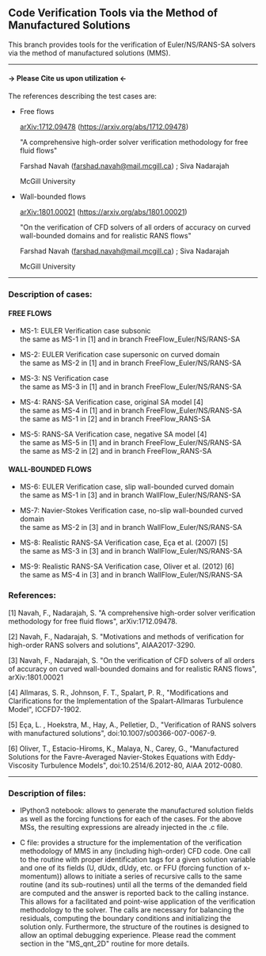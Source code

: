 ## Code Verification Tools via the Method of Manufactured Solutions
This branch provides tools for the verification of Euler/NS/RANS-SA solvers via the method of manufactured solutions (MMS).

---------------------------------------------
#### -> Please Cite us upon utilization <-

The references describing the test cases are: 

- Free flows

    [arXiv:1712.09478](arXiv_1712.09478.pdf) (https://arxiv.org/abs/1712.09478)

    "A comprehensive high-order solver verification methodology for free fluid flows"

    Farshad Navah (farshad.navah@mail.mcgill.ca) ; Siva Nadarajah 

    McGill University


- Wall-bounded flows

    [arXiv:1801.00021](arXiv_1801.00021.pdf) (https://arxiv.org/abs/1801.00021)

    "On the verification of CFD solvers of all orders of accuracy on curved wall-bounded domains and for realistic RANS flows"

    Farshad Navah (farshad.navah@mail.mcgill.ca) ; Siva Nadarajah 

    McGill University

---------------------------------------------
### Description of cases:

#### FREE FLOWS
- MS-1: EULER Verification case subsonic                                       
        the same as MS-1 in [1] and in branch FreeFlow_Euler/NS/RANS-SA       
                                                                             
- MS-2: EULER Verification case supersonic on curved domain                   
        the same as MS-2 in [1] and in branch FreeFlow_Euler/NS/RANS-SA       
                                                                             
- MS-3: NS Verification case                                                  
        the same as MS-3 in [1] and in branch FreeFlow_Euler/NS/RANS-SA       
                                                                             
- MS-4: RANS-SA Verification case, original SA model [4]                         
        the same as MS-4 in [1] and in branch FreeFlow_Euler/NS/RANS-SA       
        the same as MS-1 in [2] and in branch FreeFlow_RANS-SA                
                                                                             
- MS-5: RANS-SA Verification case, negative SA model [4]                         
        the same as MS-5 in [1] and in branch FreeFlow_Euler/NS/RANS-SA       
        the same as MS-2 in [2] and in branch FreeFlow_RANS-SA       

#### WALL-BOUNDED FLOWS        
- MS-6: EULER Verification case, slip wall-bounded curved domain              
        the same as MS-1 in [3] and in branch WallFlow_Euler/NS/RANS-SA       
                                                                             
- MS-7: Navier-Stokes Verification case, no-slip wall-bounded curved domain   
        the same as MS-2 in [3] and in branch WallFlow_Euler/NS/RANS-SA       
                                                                             
- MS-8: Realistic RANS-SA Verification case, Eça et al. (2007) [5]                
        the same as MS-3 in [3] and in branch WallFlow_Euler/NS/RANS-SA       
                                                                             
- MS-9: Realistic RANS-SA Verification case, Oliver et al. (2012) [6]             
        the same as MS-4 in [3] and in branch WallFlow_Euler/NS/RANS-SA       

### References:
[1] Navah, F., Nadarajah, S. "A comprehensive high-order solver verification methodology for free fluid flows", arXiv:1712.09478.

[2] Navah, F., Nadarajah, S. "Motivations and methods of verification for high-order RANS solvers and solutions", AIAA2017-3290.

[3] Navah, F., Nadarajah, S. "On the verification of CFD solvers of all orders of accuracy on curved wall-bounded domains and for realistic RANS flows", arXiv:1801.00021

[4] Allmaras, S. R., Johnson, F. T., Spalart, P. R., "Modifications and Clarifications for the Implementation of the Spalart-Allmaras Turbulence Model", ICCFD7-1902.

[5] Eça, L. , Hoekstra, M., Hay, A., Pelletier, D., "Verification of RANS solvers with manufactured solutions", doi:10.1007/s00366-007-0067-9.

[6] Oliver, T., Estacio-Hiroms, K., Malaya, N., Carey, G., "Manufactured Solutions for the Favre-Averaged Navier-Stokes Equations with Eddy-Viscosity Turbulence Models", doi:10.2514/6.2012-80, AIAA 2012-0080.

---------------------------------------------
### Description of files:

- IPython3 notebook: allows to generate the manufactured solution fields as well as the forcing functions for each of the cases. For the above MSs, the resulting expressions are already injected in the .c file.

- C file: provides a structure for the implementation of the verification methodology of MMS in any (including high-order) CFD code. One call to the routine with proper identification tags for a given solution variable and one of its fields (U, dUdx, dUdy, etc. or FFU (forcing function of x-momentum)) allows to initiate a series of recursive calls to the same routine (and its sub-routines) until all the terms of the demanded field are computed and the answer is reported back to the calling instance. This allows for a facilitated and point-wise application of the verification methodology to the solver. The calls are necessary for balancing the residuals, computing the boundary conditions and initializing the solution only. Furthermore, the structure of the routines is designed to allow an optimal debugging experience. Please read the comment section in the "MS_qnt_2D" routine for more details.
